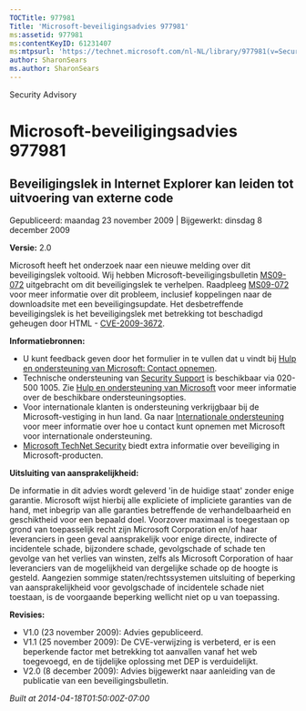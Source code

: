 ```yaml
---
TOCTitle: 977981
Title: 'Microsoft-beveiligingsadvies 977981'
ms:assetid: 977981
ms:contentKeyID: 61231407
ms:mtpsurl: 'https://technet.microsoft.com/nl-NL/library/977981(v=Security.10)'
author: SharonSears
ms.author: SharonSears
---
```


Security Advisory

Microsoft-beveiligingsadvies 977981
===================================

Beveiligingslek in Internet Explorer kan leiden tot uitvoering van externe code
-------------------------------------------------------------------------------

Gepubliceerd: maandag 23 november 2009 | Bijgewerkt: dinsdag 8 december 2009

**Versie:** 2.0

Microsoft heeft het onderzoek naar een nieuwe melding over dit beveiligingslek voltooid. Wij hebben Microsoft-beveiligingsbulletin [MS09-072](http://technet.microsoft.com/security/bulletin/ms09-072) uitgebracht om dit beveiligingslek te verhelpen. Raadpleeg [MS09-072](http://technet.microsoft.com/security/bulletin/ms09-072) voor meer informatie over dit probleem, inclusief koppelingen naar de downloadsite met een beveiligingsupdate. Het desbetreffende beveiligingslek is het beveiligingslek met betrekking tot beschadigd geheugen door HTML - [CVE-2009-3672](http://www.cve.mitre.org/cgi-bin/cvename.cgi?name=cve-2009-3672).

**Informatiebronnen:**

-   U kunt feedback geven door het formulier in te vullen dat u vindt bij [Hulp en ondersteuning van Microsoft: Contact opnemen](https://support.microsoft.com/common/survey.aspx?scid=sw;en;1257&amp;showpage=1&amp;ws=technet&amp;sd=tech).
-   Technische ondersteuning van [Security Support](http://support.microsoft.com/?ln=nl) is beschikbaar via 020-500 1005. Zie [Hulp en ondersteuning van Microsoft](http://support.microsoft.com/) voor meer informatie over de beschikbare ondersteuningsopties.
-   Voor internationale klanten is ondersteuning verkrijgbaar bij de Microsoft-vestiging in hun land. Ga naar [Internationale ondersteuning](http://go.microsoft.com/fwlink/?linkid=21155) voor meer informatie over hoe u contact kunt opnemen met Microsoft voor internationale ondersteuning.
-   [Microsoft TechNet Security](http://go.microsoft.com/fwlink/?linkid=21132) biedt extra informatie over beveiliging in Microsoft-producten.

**Uitsluiting van aansprakelijkheid:**

De informatie in dit advies wordt geleverd 'in de huidige staat' zonder enige garantie. Microsoft wijst hierbij alle expliciete of impliciete garanties van de hand, met inbegrip van alle garanties betreffende de verhandelbaarheid en geschiktheid voor een bepaald doel. Voorzover maximaal is toegestaan op grond van toepasselijk recht zijn Microsoft Corporation en/of haar leveranciers in geen geval aansprakelijk voor enige directe, indirecte of incidentele schade, bijzondere schade, gevolgschade of schade ten gevolge van het verlies van winsten, zelfs als Microsoft Corporation of haar leveranciers van de mogelijkheid van dergelijke schade op de hoogte is gesteld. Aangezien sommige staten/rechtssystemen uitsluiting of beperking van aansprakelijkheid voor gevolgschade of incidentele schade niet toestaan, is de voorgaande beperking wellicht niet op u van toepassing.

**Revisies:**

-   V1.0 (23 november 2009): Advies gepubliceerd.
-   V1.1 (25 november 2009): De CVE-verwijzing is verbeterd, er is een beperkende factor met betrekking tot aanvallen vanaf het web toegevoegd, en de tijdelijke oplossing met DEP is verduidelijkt.
-   V2.0 (8 december 2009): Advies bijgewerkt naar aanleiding van de publicatie van een beveiligingsbulletin.

*Built at 2014-04-18T01:50:00Z-07:00*
